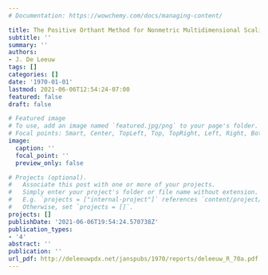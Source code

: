 ```yaml
---
# Documentation: https://wowchemy.com/docs/managing-content/

title: The Positive Orthant Method for Nonmetric Multidimensional Scaling
subtitle: ''
summary: ''
authors:
- J. De Leeuw
tags: []
categories: []
date: '1970-01-01'
lastmod: 2021-06-06T12:54:24-07:00
featured: false
draft: false

# Featured image
# To use, add an image named `featured.jpg/png` to your page's folder.
# Focal points: Smart, Center, TopLeft, Top, TopRight, Left, Right, BottomLeft, Bottom, BottomRight.
image:
  caption: ''
  focal_point: ''
  preview_only: false

# Projects (optional).
#   Associate this post with one or more of your projects.
#   Simply enter your project's folder or file name without extension.
#   E.g. `projects = ["internal-project"]` references `content/project/deep-learning/index.md`.
#   Otherwise, set `projects = []`.
projects: []
publishDate: '2021-06-06T19:54:24.570738Z'
publication_types:
- '4'
abstract: ''
publication: ''
url_pdf: http://deleeuwpdx.net/janspubs/1970/reports/deleeuw_R_70a.pdf
---
```

